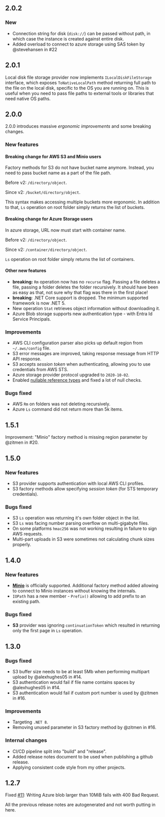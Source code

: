 ﻿## 2.0.2

### New
- Connection string for disk (`disk://`) can be passed without path, in which case the instance is created against entire disk.
- Added overload to connect to azure storage using SAS token by @stevehansen in #22

## 2.0.1

Local disk file storage provider now implements `ILocalDiskFileStorage` interface, which exposes `ToNativeLocalPath` method returning full path to the file on the local disk, specific to the OS you are running on. This is useful when you need to pass file paths to external tools or libraries that need native OS paths.

## 2.0.0

2.0.0 introduces massive *ergonomic improvements* and some breaking changes.

### New features

#### Breaking change for AWS S3 and Minio users

Factory methods for S3 do not have bucket name anymore. Instead, you need to pass bucket name as a part of the file path.

Before v2: `/directory/object`.

Since v2: `/bucket/directory/object`.

This syntax makes accessing multiple buckets more ergonomic. In addition to that, `Ls` operation on root folder simply returns the list of buckets.

#### Breaking change for Azure Storage users

In azure storage, URL now must start with container name. 

Before v2: `/directory/object`.

Since v2: `/container/directory/object`.

`Ls` operation on root folder simply returns the list of containers.

#### Other new features

- **breaking:** `Rm` operation now has no `recurse` flag. Passing a file deletes a file, passing a folder deletes the folder recursively. It should have been as easy as that, not sure why that flag was there in the first place!
- **breaking**: .NET Core support is dropped. The minimum supported framework is now .NET 5.
- New operation `Stat` retrieves object information without downloading it.
- Azure Blob storage supports new authentication type - with Entra Id Service Principals.

### Improvements

- AWS CLI configuration parser also picks up default region from `~/.aws/config` file.
- S3 error messages are improved, taking response message from HTTP API response.
- S3 accepts *session token* when authenticating, allowing you to use credentials from AWS STS.
- Azure storage provider protocol upgraded to `2020-10-02`.
- Enabled [nullable reference types](https://learn.microsoft.com/en-us/dotnet/csharp/nullable-references) and fixed a lot of null checks.

### Bugs fixed

- AWS `Rm` on folders was not deleting recursively.
- Azure `Ls` command did not return more than 5k items.

## 1.5.1

Improvement: "Minio" factory method is missing region parameter by @zitmen in #20.

## 1.5.0

### New features

- S3 provider supports authentication with local AWS CLI profiles.
- S3 factory methods allow specifying *session token* (for STS temporary credentials).

### Bugs fixed

- S3 `Ls` operation was returning it's own folder object in the list.
- S3 `Ls` was facing number parsing overflow on multi-gigabyte files.
- On some platforms `hmac256` was not working resulting in failure to sign AWS requests.
- Multi-part uploads in S3 were sometimes not calculating chunk sizes properly.

## 1.4.0

### New features

- [**Minio**](https://min.io/) is officially supported. Additional factory method added allowing to connect to Minio instances without knowing the internals.
- `IOPath` has a new member - `Prefix()` allowing to add prefix to an existing path.

### Bugs fixed

- **S3** provider was ignoring `continuationToken` which resulted in returning only the first page in `Ls` operation.

## 1.3.0

### Bugs fixed

- S3 buffer size needs to be at least 5Mb when performing multipart upload by @alexhughes05 in #14.
- S3 authentication would fail if file name contains spaces by @alexhughes05 in #14.
- S3 authentication would fail if custom port number is used by @zitmen in #16.

### Improvements

- Targeting `.NET 8`.
- Removing unused parameter in S3 factory method by @zitmen in #16.

### Internal changes

- CI/CD pipeline split into "build" and "release".
- Added release notes document to be used when publishing a github release.
- Applying consistent code style from my other projects.

## 1.2.7

Fixed [#11](https://github.com/aloneguid/stowage/issues/11): Writing Azure blob larger than 10MiB fails with 400 Bad Request.

All the previous release notes are autogenerated and not worth putting in here.
